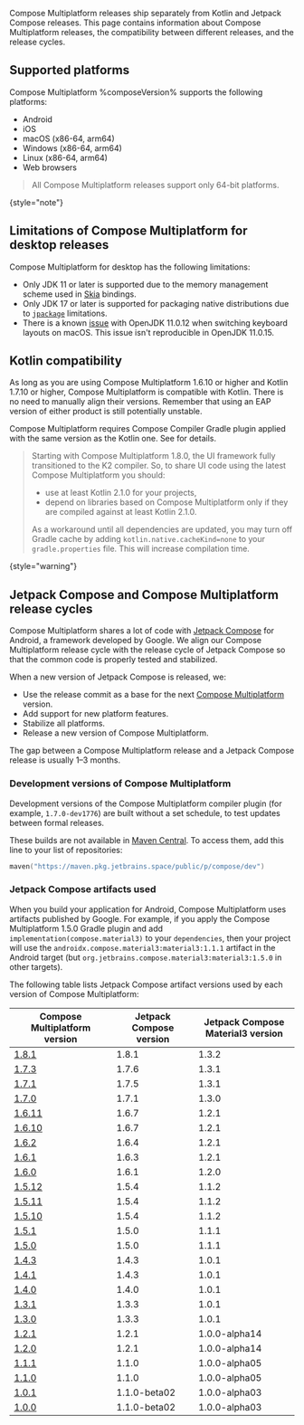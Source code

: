 [//]: # (title: Compatibility and versions)

Compose Multiplatform releases ship separately from Kotlin and Jetpack Compose releases. This page contains information
about Compose Multiplatform releases, the compatibility between different releases, and the release cycles.

## Supported platforms

Compose Multiplatform %composeVersion% supports the following platforms:

* Android
* iOS
* macOS (x86-64, arm64)
* Windows (x86-64, arm64)
* Linux (x86-64, arm64)
* Web browsers

> All Compose Multiplatform releases support only 64-bit platforms. 
> 
{style="note"}

## Limitations of Compose Multiplatform for desktop releases

Compose Multiplatform for desktop has the following limitations: 

* Only JDK 11 or later is supported due to the memory management scheme used in [Skia](https://skia.org/) bindings.
* Only JDK 17 or later is supported for packaging native distributions due
  to [`jpackage`](https://docs.oracle.com/en/java/javase/17/docs/specs/man/jpackage.html) limitations.
* There is a known [issue](https://github.com/JetBrains/compose-multiplatform/issues/940) with OpenJDK 11.0.12 when switching keyboard layouts on macOS.
  This issue isn't reproducible in OpenJDK 11.0.15.

## Kotlin compatibility

As long as you are using Compose Multiplatform 1.6.10 or higher and Kotlin 1.7.10 or higher, Compose Multiplatform is 
compatible with Kotlin. There is no need to manually align their versions.
Remember that using an EAP version of either product is still potentially unstable.

Compose Multiplatform requires Compose Compiler Gradle plugin applied with the same version as the Kotlin one.
See [](compose-compiler.md#migrating-a-compose-multiplatform-project) for details.

> Starting with Compose Multiplatform 1.8.0, the UI framework fully transitioned to the K2 compiler.
> So, to share UI code using the latest Compose Multiplatform you should:
> * use at least Kotlin 2.1.0 for your projects,
> * depend on libraries based on Compose Multiplatform only if they are compiled against at least Kotlin 2.1.0.
> 
> As a workaround until all dependencies are updated,
> you may turn off Gradle cache by adding `kotlin.native.cacheKind=none` to your `gradle.properties` file.
> This will increase compilation time.
>
{style="warning"}

## Jetpack Compose and Compose Multiplatform release cycles

Compose Multiplatform shares a lot of code with [Jetpack Compose](https://developer.android.com/jetpack/compose) for
Android, a framework developed by Google. We align our Compose Multiplatform release cycle with the release cycle of
Jetpack Compose so that the common code is properly tested and stabilized.

When a new version of Jetpack Compose is released, we:

* Use the release commit as a base for the next [Compose Multiplatform](https://github.com/JetBrains/androidx) version.
* Add support for new platform features.
* Stabilize all platforms.
* Release a new version of Compose Multiplatform.

The gap between a Compose Multiplatform release and a Jetpack Compose release is usually 1–3 months.

### Development versions of Compose Multiplatform

Development versions of the Compose Multiplatform compiler plugin (for example, `1.7.0-dev1776`) are built without a set schedule,
to test updates between formal releases.

These builds are not available in [Maven Central](https://central.sonatype.com/).
To access them, add this line to your list of repositories:

```kotlin
maven("https://maven.pkg.jetbrains.space/public/p/compose/dev")
```

### Jetpack Compose artifacts used

When you build your application for Android, Compose Multiplatform uses artifacts published by Google.
For example, if you apply the Compose Multiplatform 1.5.0 Gradle plugin and add `implementation(compose.material3)` to your `dependencies`, then your
project will use the `androidx.compose.material3:material3:1.1.1` artifact in the Android target (but `org.jetbrains.compose.material3:material3:1.5.0` in other targets).

The following table lists Jetpack Compose artifact versions used by each version of Compose Multiplatform:

| Compose Multiplatform version                                                     | Jetpack Compose version | Jetpack Compose Material3 version |
|-----------------------------------------------------------------------------------|-------------------------|-----------------------------------|
| [1.8.1](https://github.com/JetBrains/compose-multiplatform/releases/tag/v1.8.0)   | 1.8.1                   | 1.3.2                             |
| [1.7.3](https://github.com/JetBrains/compose-multiplatform/releases/tag/v1.7.3)   | 1.7.6                   | 1.3.1                             |
| [1.7.1](https://github.com/JetBrains/compose-multiplatform/releases/tag/v1.7.1)   | 1.7.5                   | 1.3.1                             |
| [1.7.0](https://github.com/JetBrains/compose-multiplatform/releases/tag/v1.7.0)   | 1.7.1                   | 1.3.0                             |
| [1.6.11](https://github.com/JetBrains/compose-multiplatform/releases/tag/v1.6.11) | 1.6.7                   | 1.2.1                             |
| [1.6.10](https://github.com/JetBrains/compose-multiplatform/releases/tag/v1.6.10) | 1.6.7                   | 1.2.1                             |
| [1.6.2](https://github.com/JetBrains/compose-multiplatform/releases/tag/v1.6.2)   | 1.6.4                   | 1.2.1                             |
| [1.6.1](https://github.com/JetBrains/compose-multiplatform/releases/tag/v1.6.1)   | 1.6.3                   | 1.2.1                             |
| [1.6.0](https://github.com/JetBrains/compose-multiplatform/releases/tag/v1.6.0)   | 1.6.1                   | 1.2.0                             |
| [1.5.12](https://github.com/JetBrains/compose-multiplatform/releases/tag/v1.5.12) | 1.5.4                   | 1.1.2                             |
| [1.5.11](https://github.com/JetBrains/compose-multiplatform/releases/tag/v1.5.11) | 1.5.4                   | 1.1.2                             |
| [1.5.10](https://github.com/JetBrains/compose-multiplatform/releases/tag/v1.5.10) | 1.5.4                   | 1.1.2                             |
| [1.5.1](https://github.com/JetBrains/compose-multiplatform/releases/tag/v1.5.1)   | 1.5.0                   | 1.1.1                             |
| [1.5.0](https://github.com/JetBrains/compose-multiplatform/releases/tag/v1.5.0)   | 1.5.0                   | 1.1.1                             |
| [1.4.3](https://github.com/JetBrains/compose-multiplatform/releases/tag/v1.4.3)   | 1.4.3                   | 1.0.1                             |
| [1.4.1](https://github.com/JetBrains/compose-multiplatform/releases/tag/v1.4.1)   | 1.4.3                   | 1.0.1                             |
| [1.4.0](https://github.com/JetBrains/compose-multiplatform/releases/tag/v1.4.0)   | 1.4.0                   | 1.0.1                             |
| [1.3.1](https://github.com/JetBrains/compose-multiplatform/releases/tag/v1.3.1)   | 1.3.3                   | 1.0.1                             |
| [1.3.0](https://github.com/JetBrains/compose-multiplatform/releases/tag/v1.3.0)   | 1.3.3                   | 1.0.1                             |
| [1.2.1](https://github.com/JetBrains/compose-multiplatform/releases/tag/v1.2.1)   | 1.2.1                   | 1.0.0-alpha14                     |
| [1.2.0](https://github.com/JetBrains/compose-multiplatform/releases/tag/v1.2.0)   | 1.2.1                   | 1.0.0-alpha14                     |
| [1.1.1](https://github.com/JetBrains/compose-multiplatform/releases/tag/v1.1.1)   | 1.1.0                   | 1.0.0-alpha05                     |
| [1.1.0](https://github.com/JetBrains/compose-multiplatform/releases/tag/v1.1.0)   | 1.1.0                   | 1.0.0-alpha05                     |
| [1.0.1](https://github.com/JetBrains/compose-multiplatform/releases/tag/v1.0.1)   | 1.1.0-beta02            | 1.0.0-alpha03                     |
| [1.0.0](https://github.com/JetBrains/compose-multiplatform/releases/tag/v1.0.0)   | 1.1.0-beta02            | 1.0.0-alpha03                     |
